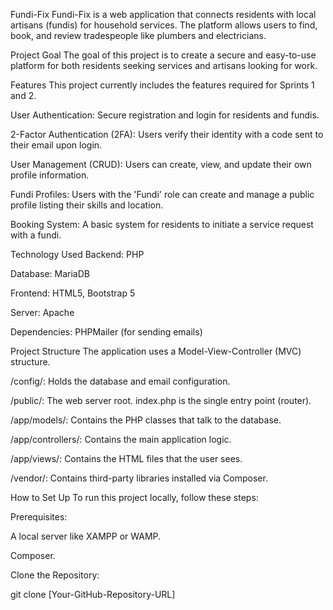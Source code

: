 Fundi-Fix
Fundi-Fix is a web application that connects residents with local artisans (fundis) for household services. The platform allows users to find, book, and review tradespeople like plumbers and electricians.

Project Goal
The goal of this project is to create a secure and easy-to-use platform for both residents seeking services and artisans looking for work.

Features
This project currently includes the features required for Sprints 1 and 2.

User Authentication: Secure registration and login for residents and fundis.

2-Factor Authentication (2FA): Users verify their identity with a code sent to their email upon login.

User Management (CRUD): Users can create, view, and update their own profile information.

Fundi Profiles: Users with the 'Fundi' role can create and manage a public profile listing their skills and location.

Booking System: A basic system for residents to initiate a service request with a fundi.

Technology Used
Backend: PHP

Database: MariaDB 

Frontend: HTML5, Bootstrap 5

Server: Apache 

Dependencies: PHPMailer (for sending emails)

Project Structure
The application uses a Model-View-Controller (MVC) structure.

/config/: Holds the database and email configuration.

/public/: The web server root. index.php is the single entry point (router).

/app/models/: Contains the PHP classes that talk to the database.

/app/controllers/: Contains the main application logic.

/app/views/: Contains the HTML files that the user sees.

/vendor/: Contains third-party libraries installed via Composer.

How to Set Up
To run this project locally, follow these steps:

Prerequisites:

A local server like XAMPP or WAMP.

Composer.

Clone the Repository:

git clone [Your-GitHub-Repository-URL]
